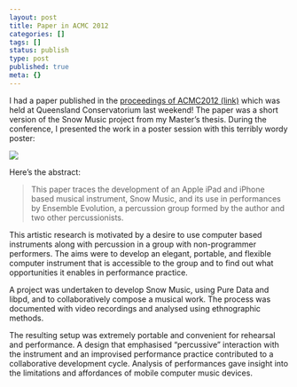 ```yaml
---
layout: post
title: Paper in ACMC 2012
categories: []
tags: []
status: publish
type: post
published: true
meta: {}
---
```


I had a paper published in the 
[proceedings of ACMC2012 (link)](http://static.squarespace.com/static/500baf96c4aa540325612fa5/t/5072603084aefb9a79aac8f6/1349673008798/) which was held at Queensland Conservatorium last weekend! The paper was a short version of the 
Snow Music project from my Master’s thesis. During the conference, I presented the work in a poster session with this terribly wordy poster:
  
      
![](/squarespace_images/static_500baf96c4aa540325612fa5_500bb0b2e4b042ea6e35b13f_500bb0b2e4b042ea6e35b358_1342451598823__img.png_)
  


Here’s the abstract:

>This paper traces the development of an Apple iPad and iPhone based musical instrument, Snow Music, and its use in performances by Ensemble Evolution, a percussion group formed by the author and two other percussionists.
  
  
This artistic research is motivated by a desire to use computer based instruments along with percussion in a group with non-programmer performers. The aims were to develop an elegant, portable, and flexible computer instrument that is accessible to the group and to find out what opportunities it enables in performance practice.
  
  
A project was undertaken to develop Snow Music, using Pure Data and libpd, and to collaboratively compose a musical work. The process was documented with video recordings and analysed using ethnographic methods.
  
  
The resulting setup was extremely portable and convenient for rehearsal and performance. A design that emphasised “percussive” interaction with the instrument and an improvised performance practice contributed to a collaborative development cycle. Analysis of performances gave insight into the limitations and affordances of mobile computer music devices.
